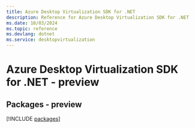 ```yaml
---
title: Azure Desktop Virtualization SDK for .NET
description: Reference for Azure Desktop Virtualization SDK for .NET
ms.date: 10/03/2024
ms.topic: reference
ms.devlang: dotnet
ms.service: desktopvirtualization
---
```

# Azure Desktop Virtualization SDK for .NET - preview
## Packages - preview
[!INCLUDE [packages](desktop-virtualization-index.md)]